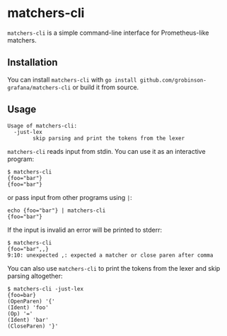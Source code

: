 # matchers-cli

`matchers-cli` is a simple command-line interface for Prometheus-like matchers.

## Installation

You can install `matchers-cli` with `go install github.com/grobinson-grafana/matchers-cli` or build it from source.

## Usage

```
Usage of matchers-cli:
  -just-lex
    	skip parsing and print the tokens from the lexer
```

`matchers-cli` reads input from stdin. You can use it as an interactive program:

```
$ matchers-cli
{foo="bar"}
{foo="bar"}
```

 or pass input from other programs using `|`:
 
 ```
 echo {foo="bar"} | matchers-cli
{foo="bar"}
```

If the input is invalid an error will be printed to stderr:

```
$ matchers-cli
{foo="bar",,}
9:10: unexpected ,: expected a matcher or close paren after comma
```

You can also use `matchers-cli` to print the tokens from the lexer and skip parsing altogether:

```
$ matchers-cli -just-lex
{foo=bar}
(OpenParen) '{'
(Ident) 'foo'
(Op) '='
(Ident) 'bar'
(CloseParen) '}'
```
